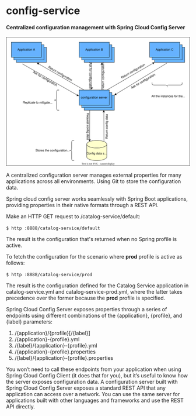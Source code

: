 # config-service

#### Centralized configuration management with Spring Cloud Config Server

![A centralized configuration server manages external properties for many applications across all environments.](https://github.com/sanjayrawat1/bookshop/blob/main/config-service/centralized-configuration-server.drawio.svg "Centralized configuration management with Spring Cloud Config Server")

A centralized configuration server manages external properties for many applications across all environments. Using Git to store the configuration data.

Spring cloud config server works seamlessly with Spring Boot applications, providing properties in their native formats through a REST API.

Make an HTTP GET request to /catalog-service/default:

`$ http :8888/catalog-service/default`

The result is the configuration that's returned when no Spring profile is active.

To fetch the configuration for the scenario where **prod** profile is active as follows:

`$ http :8888/catalog-service/prod`

The result is the configuration defined for the Catalog Service application in catalog-service.yml and catalog-service-prod.yml,
where the latter takes precedence over the former because the **prod** profile is specified.

Spring Cloud Config Server exposes properties through a series of endpoints using different combinations of the {application},
{profile}, and {label} parameters:
1. /{application}/{profile}[/{label}]
2. /{application}-{profile}.yml
3. /{label}/{application}-{profile}.yml
4. /{application}-{profile}.properties
5. /{label}/{application}-{profile}.properties

You won’t need to call these endpoints from your application when using Spring Cloud Config Client (it does that for you), but it’s useful to know
how the server exposes configuration data. A configuration server built with Spring Cloud Config Server exposes a standard REST API that any application can
access over a network. You can use the same server for applications built with other languages and frameworks and use the REST API directly.

